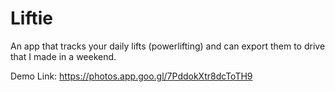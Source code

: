 # Liftie
An app that tracks your daily lifts (powerlifting) and can export them to drive that I made in a weekend.

Demo Link:
https://photos.app.goo.gl/7PddokXtr8dcToTH9
